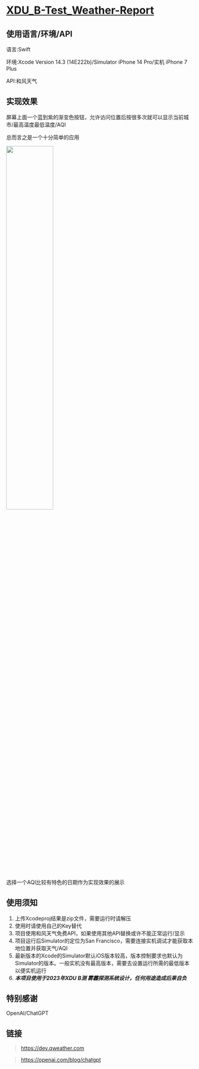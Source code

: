 # [XDU_B-Test_Weather-Report](https://github.com/noobwei/XDU_B-Test_Weather-Report)

## 使用语言/环境/API

语言:Swift

环境:Xcode Version 14.3 (14E222b)/Simulator iPhone 14 Pro/实机 iPhone 7 Plus

API:和风天气

## 实现效果

屏幕上面一个蓝到紫的渐变色按钮，允许访问位置后按很多次就可以显示当前城市/最高温度最低温度/AQI

总而言之是一个十分简单的应用

<img src="https://user-images.githubusercontent.com/70512842/233266249-e4700cc8-974d-4054-ad78-7c62b28c368a.PNG" width=50%>

选择一个AQI比较有特色的日期作为实现效果的展示

## 使用须知

1. 上传Xcodeproj结果是zip文件，需要运行时请解压
2. 使用时请使用自己的Key替代
3. 项目使用和风天气免费API，如果使用其他API替换或许不能正常运行/显示
4. 项目运行后Simulator的定位为San Francisco，需要连接实机调试才能获取本地位置并获取天气/AQI
5. 最新版本的Xcode的Simulator默认iOS版本较高，版本控制要求也默认为Simulator的版本。一般实机没有最高版本，需要去设置运行所需的最低版本以便实机运行
6. ***本项目使用于2023年XDU B测 雾霾探测系统设计，任何用途造成后果自负***

## 特别感谢

OpenAI/ChatGPT

## 链接
> https://dev.qweather.com

> https://openai.com/blog/chatgpt



